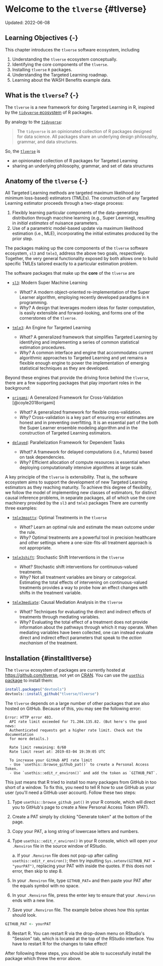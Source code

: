 # Welcome to the `tlverse` {#tlverse}

Updated: 2022-06-08



## Learning Objectives {-}

This chapter introduces the `tlverse` software ecosystem, including

1. Understanding the `tlverse` ecosystem conceptually.
2. Identifying the core components of the `tlverse`.
3. Installing `tlverse` `R` packages.
4. Understanding the Targeted Learning roadmap.
5. Learning about the WASH Benefits example data.



## What is the `tlverse`? {-}

The `tlverse` is a new framework for doing Targeted Learning in R, inspired by
the [`tidyverse` ecosystem](https://tidyverse.org) of R packages.

By analogy to the [`tidyverse`](https://tidyverse.org/):

> The `tidyverse` is an opinionated collection of R packages designed for data
> science. All packages share an underlying design philosophy, grammar, and data
> structures.

So, the [`tlverse`](https://tlverse.org) is

* an opinionated collection of R packages for Targeted Learning
* sharing an underlying philosophy, grammar, and set of data structures

## Anatomy of the `tlverse` {-}

All Targeted Learning methods are targeted maximum likelihood (or minimum
loss-based) estimators (TMLEs). The construction of any Targeted Learning
estimator proceeds through a two-stage process:

1. Flexibly learning particular components of the data-generating distribution
   through macchine learning (e.g., Super Learning), resulting in _initial
   estimates_ of nuisance parameters.
2. Use of a parametric model-based update via maximum likelihood estimation
   (i.e., MLE), incorporating the initial estimates produced by the prior step.

The packages making up the core components of the `tlverse` software ecosystem,
`sl3` and `tmle3`, address the above two goals, respectively. Together, the very
general functionality exposed by both allows one to build specific TMLEs
tailored exactly to a particular estimation problem.

The software packages that make up the **core** of the `tlverse` are

* [`sl3`](https://github.com/tlverse/sl3): Modern Super Machine Learning
  * _What?_ A modern object-oriented re-implementation of the Super Learner
    algorithm, employing recently developed paradigms in `R` programming.
  * _Why?_ A design that leverages modern ideas for faster computation, is
    easily extensible and forward-looking, and forms one of the cornerstones of
    the `tlverse`.

* [`tmle3`](https://github.com/tlverse/tmle3): An Engine for Targeted Learning
  * _What?_ A generalized framework that simplifies Targeted Learning by
    identifying and implementing a series of common statistical estimation
    procedures.
  * _Why?_ A common interface and engine that accommodates current algorithmic
    approaches to Targeted Learning and yet remains a flexible enough engine to
    power the implementation of emerging statistical techniques as they are
    developed.

Beyond these engines that provide the driving force behind the `tlverse`, there
are a few supporting packages that play important roles in the background:

* [`origami`](https://github.com/tlverse/origami): A Generalized Framework for
   Cross-Validation [@coyle2018origami]
  * _What?_ A generalized framework for flexible cross-validation.
  * _Why?_ Cross-validation is a key part of ensuring error estimates are honest
    and in preventing overfitting. It is an essential part of the both the Super
    Learner ensemble modeling algorithm and in the construction of Targeted
    Learning estimators.

* [`delayed`](https://github.com/tlverse/delayed): Parallelization Framework for
   Dependent Tasks
  * _What?_ A framework for delayed computations (i.e., futures) based on task
    dependencies.
  * _Why?_ Efficient allocation of compute resources is essential when deploying
    computationally intensive algorithms at large scale.

A key principle of the `tlverse` is extensibility. That is, the software
ecosystem aims to support the development of new Targeted Learning estimators as
they reaching maturity. To achieve this degree of flexibility, we follow the
model of implementing new classes of estimators, for distinct causal inference
problems, in separate packages, all of which use the core machinery provided by
the `sl3` and `tmle3` packages There are currently three examples:

* [`tmle3mopttx`](https://github.com/tlverse/tmle3mopttx): Optimal Treatments
  in the `tlverse`
  * _What?_ Learn an optimal rule and estimate the mean outcome under the rule.
  * _Why?_ Optimal treatments are a powerful tool in precision healthcare and
    other settings where a one-size-fits-all treatment approach is not
    appropriate.

* [`tmle3shift`](https://github.com/tlverse/tmle3shift): Stochastic Shift
  Interventions in the `tlverse`
  * _What?_ Stochastic shift interventions for continuous-valued treatments.
  * _Why?_ Not all treatment variables are binary or categorical. Estimating the
    total effects of intervening on continuous-valued treatments provides a way
    to probe how an effect changes with shifts in the treatment variable.

* [`tmle3mediate`](https://github.com/tlverse/tmle3mediate): Causal Mediation
  Analysis in the `tlverse`
  * _What?_ Techniques for evaluating the direct and indirect effects of
    treatments through mediating variables.
  * _Why?_ Evaluating the total effect of a treatment does not provide
    information about the pathways through which it may operate. When mediating
    variables have been collected, one can instead evaluate direct and indirect
    effect parameters that speak to the _action mechanism_ of the treatment.

## Installation {#installtlverse}

The `tlverse` ecosystem of packages are currently hosted at
https://github.com/tlverse, not yet on [CRAN](https://CRAN.R-project.org/). You
can use the [`usethis` package](https://usethis.r-lib.org/) to install them:


```r
install.packages("devtools")
devtools::install_github("tlverse/tlverse")
```

The `tlverse` depends on a large number of other packages that are also hosted
on GitHub. Because of this, you may see the following error:

```
Error: HTTP error 403.
  API rate limit exceeded for 71.204.135.82. (But here's the good news:
  Authenticated requests get a higher rate limit. Check out the documentation
  for more details.)

  Rate limit remaining: 0/60
  Rate limit reset at: 2019-03-04 19:39:05 UTC

  To increase your GitHub API rate limit
  - Use `usethis::browse_github_pat()` to create a Personal Access Token.
  - Use `usethis::edit_r_environ()` and add the token as `GITHUB_PAT`.
```

This just means that R tried to install too many packages from GitHub in too
short of a window. To fix this, you need to tell R how to use GitHub as your
user (you'll need a GitHub user account). Follow these two steps:

1. Type `usethis::browse_github_pat()` in your R console, which will direct
   you to GitHub's page to create a New Personal Access Token (PAT).
2. Create a PAT simply by clicking "Generate token" at the bottom of the page.
3. Copy your PAT, a long string of lowercase letters and numbers.
4. Type `usethis::edit_r_environ()` in your R console, which will open your
   `.Renviron` file in the source window of RStudio.

    a. If your `.Renviron` file does not pop-up after calling
       `usethis::edit_r_environ()`; then try inputting
       `Sys.setenv(GITHUB_PAT = "yourPAT")`, replacing your PAT with inside the
       quotes. If this does not error, then skip to step 8.

5. In your `.Renviron` file, type `GITHUB_PAT=` and then paste your PAT after
   the equals symbol with no space.
6. In your `.Renviron` file, press the enter key to ensure that your `.Renviron`
   ends with a new line.
7. Save your `.Renviron` file. The example below shows how this syntax should
   look.

  
  ```r
  GITHUB_PAT <- yourPAT
  ```

8. Restart R. You can restart R via the drop-down menu on RStudio's "Session"
   tab, which is located at the top of the RStudio interface. You have to
   restart R for the changes to take effect!

After following these steps, you should be able to successfully install the
package which threw the error above.
